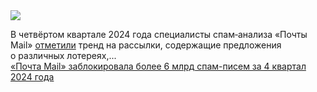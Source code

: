 <!--2025-01-13 10:55:28-->
<div class="yb">
  <div class="rss smaller1 habr"><img src="https://habrastorage.org/getpro/habr/upload_files/b65/38f/6b3/b6538f6b3e3e447e9f9183a70ce71b3c.jpg" /><p>В&nbsp;четвёртом квартале 2024&nbsp;года специалисты спам‑анализа «Почты Mail» <a href="https://vk.company/ru/press/releases/11941/" rel="noopener noreferrer nofollow">отметили</a> тренд на&nbsp;рассылки, содержащие предложения о&nbsp;различных лотереях,... <br><a class="light" href="https://habr.com/ru/news/873276/?utm_source=habrahabr&utm_medium=rss&utm_campaign=873276">«Почта Mail» заблокировала более 6 млрд спам-писем за 4 квартал 2024 года</a></div>
</div>
